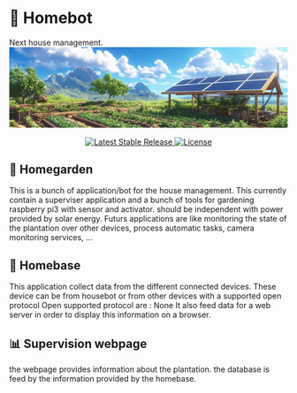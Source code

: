 :postal_horn: Homebot
========
Next house management.
![Image](Documentation/images/header.png "header")
<div align="center">
    <a href="https://github.com/Dalmais/Housebot/releases">
      <img src="https://img.shields.io/github/release/Dalmais/Housebot.svg" alt="Latest Stable Release" />
    </a>
    <a href="https://github.com/Dalmais/Housebot/blob/master/LICENSE">
      <img src="https://img.shields.io/github/license/Dalmais/Housebot.svg" alt="License" />
    </a>
  </p>
</div>

## :seedling:  Homegarden
This is a bunch of application/bot for the house management.
This currently contain a superviser application and a bunch of tools for gardening
raspberry pi3 with sensor and activator. should be independent with power provided by solar energy.
Futurs applications are like monitoring the state of the plantation over other devices, process automatic tasks, camera monitoring services, ...

## :satellite: Homebase
This application collect data from the different connected devices. 
These device can be from housebot or from other devices with a supported open protocol
Open supported protocol are : None
It also feed data for a web server in order to display this information on a browser.

## :bar_chart: Supervision webpage
the webpage provides information about the plantation. the database is feed by the information provided by the homebase.

